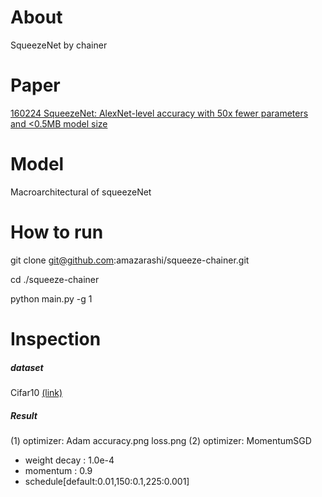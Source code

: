 # About

SqueezeNet by chainer

# Paper

[160224 SqueezeNet: AlexNet-level accuracy with 50x fewer parameters and <0.5MB model size](https://arxiv.org/abs/1602.07360)

# Model

Macroarchitectural of squeezeNet

# How to run

git clone git@github.com:amazarashi/squeeze-chainer.git

cd ./squeeze-chainer

python main.py -g 1

# Inspection

##### dataset
Cifar10 [(link)](https://www.cs.toronto.edu/~kriz/cifar.html)

##### Result

(1) optimizer: Adam
accuracy.png
loss.png
(2) optimizer: MomentumSGD
  - weight decay : 1.0e-4
  - momentum : 0.9
  - schedule[default:0.01,150:0.1,225:0.001]
